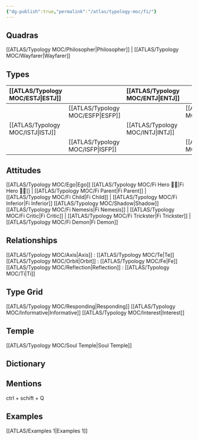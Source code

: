 ```yaml
---
{"dg-publish":true,"permalink":"/atlas/typology-moc/fi/"}
---
```



## Quadras
[[ATLAS/Typology MOC/Philosopher\|Philosopher]] | [[ATLAS/Typology MOC/Wayfarer\|Wayfarer]] 

## Types 

| [[ATLAS/Typology MOC/ESTJ\|ESTJ]]&nbsp; |  |  [[ATLAS/Typology MOC/ENTJ\|ENTJ]]      |  |
|:---------------|:-----------|:---------------|:---------------|
|  | [[ATLAS/Typology MOC/ESFP\|ESFP]]   |  | [[ATLAS/Typology MOC/ENFP\|ENFP]]       |
| [[ATLAS/Typology MOC/ISTJ\|ISTJ]]       | |  [[ATLAS/Typology MOC/INTJ\|INTJ]]      |   |
|  |  [[ATLAS/Typology MOC/ISFP\|ISFP]]  |    | [[ATLAS/Typology MOC/INFP\|INFP]]       |  

## Attitudes
[[ATLAS/Typology MOC/Ego\|Ego]]
[[ATLAS/Typology MOC/Fi Hero 🦸‍♂️\|Fi Hero 🦸‍♂️]] | [[ATLAS/Typology MOC/Fi Parent\|Fi Parent]] | [[ATLAS/Typology MOC/Fi Child\|Fi Child]] | [[ATLAS/Typology MOC/Fi Inferior\|Fi Inferior]]
[[ATLAS/Typology MOC/Shadow\|Shadow]] 
[[ATLAS/Typology MOC/Fi Nemesis\|Fi Nemesis]] | [[ATLAS/Typology MOC/Fi Critic\|Fi Critic]] | [[ATLAS/Typology MOC/Fi Trickster\|Fi Trickster]] | [[ATLAS/Typology MOC/Fi Demon\|Fi Demon]]

## Relationships 
[[ATLAS/Typology MOC/Axis\|Axis]] : [[ATLAS/Typology MOC/Te\|Te]] 
[[ATLAS/Typology MOC/Orbit\|Orbit]] :  [[ATLAS/Typology MOC/Fe\|Fe]] 
[[ATLAS/Typology MOC/Reflection\|Reflection]]  : [[ATLAS/Typology MOC/Ti\|Ti]]

## Type Grid 
[[ATLAS/Typology MOC/Responding\|Responding]]
[[ATLAS/Typology MOC/Informative\|Informative]]
[[ATLAS/Typology MOC/Interest\|Interest]] 

## Temple 
[[ATLAS/Typology MOC/Soul Temple\|Soul Temple]]

## Dictionary


## Mentions 
ctrl + schift + Q

## Examples 
[[ATLAS/Examples 1\|Examples 1]] 
